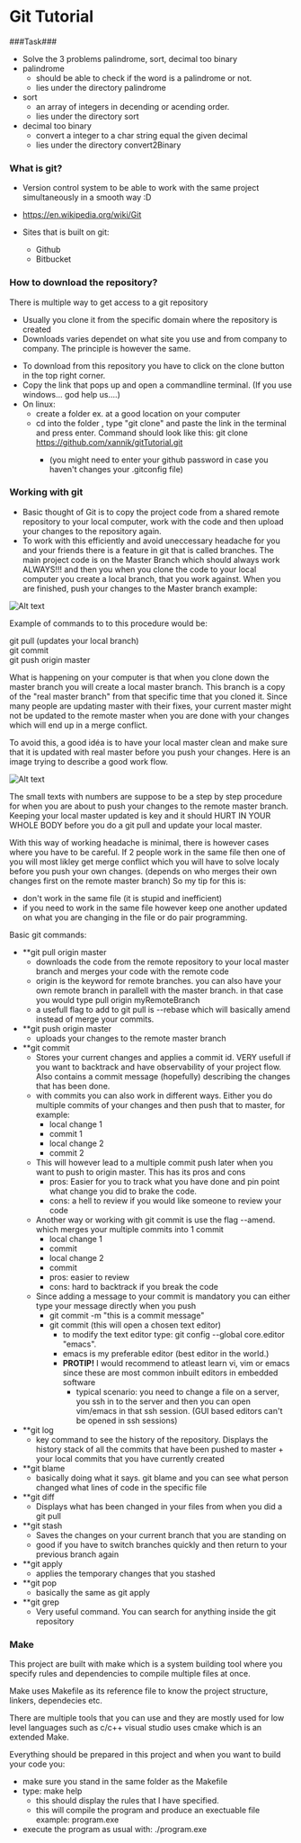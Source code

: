 # Git Tutorial #

###Task###
* Solve the 3 problems palindrome, sort, decimal too binary
* palindrome
  * should be able to check if the word is a palindrome or not.
  * lies under the directory palindrome
* sort 
  * an array of integers in decending or acending order.
  * lies under the directory sort
* decimal too binary
  * convert a integer to a char string equal the given decimal
  * lies under the directory convert2Binary

### What is git? ###

* Version control system to be able to work with the same project simultaneously in a smooth way :D

* https://en.wikipedia.org/wiki/Git

* Sites that is built on git:
	* Github  
	* Bitbucket  

### How to download the repository? ###

There is multiple way to get access to a git repository
- Usually you clone it from the specific domain where the repository is created
- Downloads varies dependet on what site you use and from company to company. The principle is however the same.

* To download from this repository you have to click on the clone button in the top right corner.
* Copy the link that pops up and open a commandline terminal. (If you use windows... god help us....)
* On linux:
	* create a folder ex. <gitTutorial> at a good location on your computer
	* cd into the folder <gitTutorial>, type "git clone" and paste the link in the terminal and press enter. Command should look like this: git clone https://github.com/xannik/gitTutorial.git 
	  * (you might need to enter your github password in case you haven't changes your .gitconfig file)
	

### Working with git ###

* Basic thought of Git is to copy the project code from a shared remote repository to your local computer, work with the code and then upload your changes to the repository again.  
* To work with this efficiently and avoid uneccessary headache for you and your friends there is a feature in git that is called branches. The main project code is on the Master Branch which should always work ALWAYS!!! and then you when you clone the code to your local computer you create a local branch, that you work against. When you are finished, push your changes to the Master branch example:

![Alt text](gitflow1.png)

Example of commands to to this procedure would be:

git pull (updates your local branch)    
git commit  
git push origin master  

What is happening on your computer is that when you clone down the master branch you will create a local master branch. This branch is a copy of the "real master branch" from that specific time that you cloned it. Since many people are updating master with their fixes, your current master might not be updated to the remote master when you are done with your changes which will end up in a merge conflict.

To avoid this, a good idéa is to have your local master clean and make sure that it is updated with real master before you push your changes. Here is an image trying to describe a good work flow. 

![Alt text](gitflow2.png)

The small texts with numbers are suppose to be a step by step procedure for when you are about to push your changes to the remote master branch. Keeping your local master updated is key and it should HURT IN YOUR WHOLE BODY before you do a git pull and update your local master.

With this way of working headache is minimal, there is however cases where you have to be careful. If 2 people work in the same file then one of you will most likley get merge conflict which you will have to solve localy before you push your own changes. (depends on who merges their own changes first on the remote master branch)
So my tip for this is:
* don't work in the same file (it is stupid and inefficient)
* if you need to work in the same file however keep one another updated on what you are changing in the file or do pair programming.

Basic git commands:

* **git pull origin master
	* downloads the code from the remote repository to your local master branch and merges your code with the remote code
	* origin is the keyword for remote branches. you can also have your own remote branch in parallell with the master branch. in that case you would type pull origin myRemoteBranch
	* a usefull flag to add to git pull is --rebase which will basically amend instead of merge your commits.
* **git push origin master 
	* uploads your changes to the remote master branch
* **git commit
	* Stores your current changes and applies a commit id. VERY usefull if you want to backtrack and have observability of your project flow. Also contains a commit message (hopefully) describing the changes that has been done.
	* with commits you can also work in different ways. Either you do multiple commits of your changes and then push that to master, for example: 
		* local change 1
		* commit 1
		* local change 2
		* commit 2
	* This will however lead to a multiple commit push later when you want to push to origin master. This has its pros and cons
		* pros: Easier for you to track what you have done and pin point what change you did to brake the code.
		* cons: a hell to review if you would like someone to review your code
	* Another way or working with git commit is use the flag --amend. which merges your multiple commits into 1 commit
		* local change 1 
		* commit
		* local change 2
		* commit
		* pros: easier to review
		* cons: hard to backtrack if you break the code
	* Since adding a message to your commit is mandatory you can either type your message directly when you push
		* git commit -m "this is a commit message"
		* git commit (this will open a chosen text editor)
			* to modify the text editor type: git config --global core.editor "emacs".
			* emacs is my preferable editor (best editor in the world.)
			* **PROTIP!** I would recommend to atleast learn vi, vim or emacs since these are most common inbuilt editors in embedded software
				* typical scenario: you need to change a file on a server, you ssh in to the server and then you can open vim/emacs in that ssh session. (GUI based editors can't be opened in ssh sessions) 
* **git log
	* key command to see the history of the repository. Displays the history stack of all the commits that have been pushed to master + your local commits that you have currently created
* **git blame
	* basically doing what it says. git blame <filename> and you can see what person changed what lines of code in the specific file
* **git diff
	* Displays what has been changed in your files from when you did a git pull
* **git stash
  	* Saves the changes on your current branch that you are standing on
	* good if you have to switch branches quickly and then return to your previous branch again
* **git apply
  	* applies the temporary changes that you stashed
* **git pop
  	* basically the same as git apply
* **git grep
  	* Very useful command. You can search for anything inside the git repository
	
### Make ###
This project are built with make which is a system building tool where you specify rules and dependencies to compile multiple files at once.

Make uses Makefile as its reference file to know the project structure, linkers, dependecies etc.

There are multiple tools that you can use and they are mostly used for low level languages such as c/c++
visual studio uses cmake which is an extended Make.

Everything should be prepared in this project and when you want to build your code you:
* make sure you stand in the same folder as the Makefile
* type: make help
	* this should display the rules that I have specified.
	* this will compile the program and produce an exectuable file example: program.exe
* execute the program as usual with: ./program.exe



